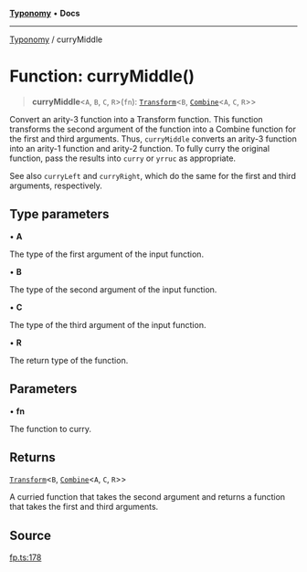 [**Typonomy**](../README.md) • **Docs**

***

[Typonomy](../globals.md) / curryMiddle

# Function: curryMiddle()

> **curryMiddle**\<`A`, `B`, `C`, `R`\>(`fn`): [`Transform`](../type-aliases/Transform.md)\<`B`, [`Combine`](../type-aliases/Combine.md)\<`A`, `C`, `R`\>\>

Convert an arity-3 function into a Transform function.
This function transforms the second argument of the function
into a Combine function for the first and third arguments.
Thus, `curryMiddle` converts an arity-3 function into an arity-1 function and arity-2 function.
To fully curry the original function, pass the results into `curry` or `yrruc` as appropriate.

See also `curryLeft` and `curryRight`, which do the same for the first and third arguments, respectively.

## Type parameters

• **A**

The type of the first argument of the input function.

• **B**

The type of the second argument of the input function.

• **C**

The type of the third argument of the input function.

• **R**

The return type of the function.

## Parameters

• **fn**

The function to curry.

## Returns

[`Transform`](../type-aliases/Transform.md)\<`B`, [`Combine`](../type-aliases/Combine.md)\<`A`, `C`, `R`\>\>

A curried function that takes the second argument
 and returns a function that takes the first and third arguments.

## Source

[fp.ts:178](https://github.com/softcraft-development/typonomy/blob/bcea019d216cf7f686cf96fe07d66281dfcae070/src/fp.ts#L178)
